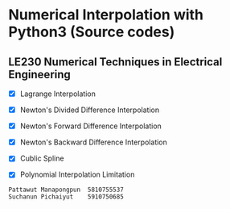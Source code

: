 # Numerical Interpolation with Python3 (Source codes)
## LE230 Numerical Techniques in Electrical Engineering

- [x] Lagrange Interpolation
- [x] Newton's Divided Difference Interpolation
- [x] Newton's Forward Difference Interpolation
- [x] Newton's Backward Difference Interpolation
- [x] Cublic Spline
- [x] Polynomial Interpolation Limitation


```
Pattawut Manapongpun  5810755537
Suchanun Pichaiyut    5910750685
```
